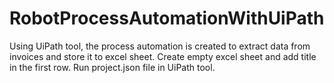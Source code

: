 # RobotProcessAutomationWithUiPath
Using UiPath tool, the process automation is created to extract data from invoices and store it to excel sheet.
Create empty excel sheet and add title in the first row.
Run project.json file in UiPath tool.
